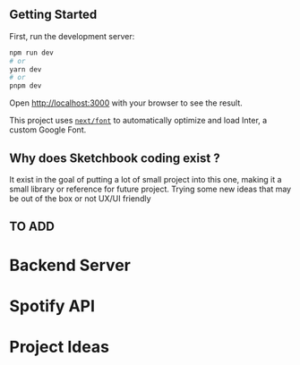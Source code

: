 ## Getting Started

First, run the development server:

```bash
npm run dev
# or
yarn dev
# or
pnpm dev
```

Open [http://localhost:3000](http://localhost:3000) with your browser to see the result.

This project uses [`next/font`](https://nextjs.org/docs/basic-features/font-optimization) to automatically optimize and load Inter, a custom Google Font.

## Why does Sketchbook coding exist ?

It exist in the goal of putting a lot of small project into this one, making it a small library or reference for future project. Trying some new ideas that may be out of the box or not UX/UI friendly

## TO ADD

# Backend Server

# Spotify API

# Project Ideas
